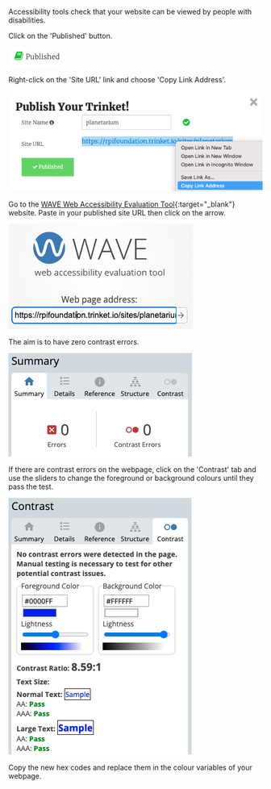 Accessibility tools check that your website can be viewed by people with disabilities. 

Click on the 'Published' button.

![The published button.](images/published-button.png)

Right-click on the 'Site URL' link and choose 'Copy Link Address'.

![The 'Publish your Trinket' pop-up window with a right-click menu over the site URL link.](images/copy-published-address.png)

Go to the [WAVE Web Accessibility Evaluation Tool](https://wave.webaim.org/){:target="_blank"} website. Paste in your published site URL then click on the arrow.

![The Wave website with published URL pasted into the text box and arrow to the right.](images/wave-website.png)

The aim is to have zero contrast errors.

![The summary report highlighting zero contrast errors.](images/report-errors.png)

If there are contrast errors on the webpage, click on the 'Contrast' tab and use the sliders to change the foreground or background colours until they pass the test. 

![The Wave website with published URL pasted into the text box and arrow to the right.](images/contrast-sliders.png)

Copy the new hex codes and replace them in the colour variables of your webpage. 
